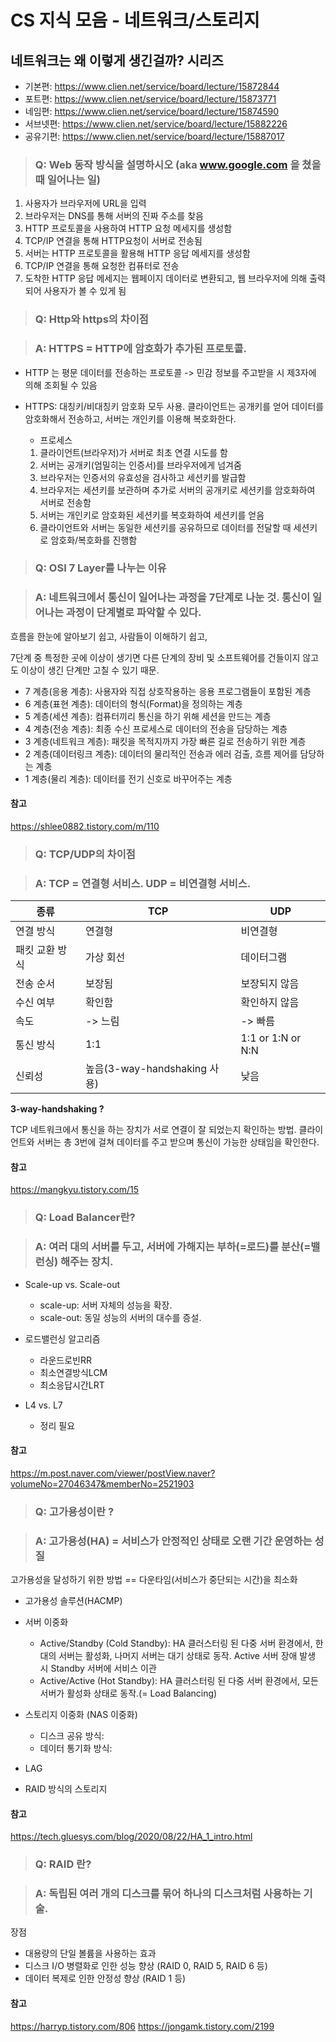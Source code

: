 # CS 지식 모음 - 네트워크/스토리지

## 네트워크는 왜 이렇게 생긴걸까? 시리즈

- 기본편: https://www.clien.net/service/board/lecture/15872844
- 포트편: https://www.clien.net/service/board/lecture/15873771
- 네임편: https://www.clien.net/service/board/lecture/15874590
- 서브넷편: https://www.clien.net/service/board/lecture/15882226
- 공유기편: https://www.clien.net/service/board/lecture/15887017

> ### Q: Web 동작 방식을 설명하시오 (aka www.google.com 을 쳤을 때 일어나는 일)

1. 사용자가 브라우저에 URL을 입력
2. 브라우저는 DNS를 통해 서버의 진짜 주소를 찾음
3. HTTP 프로토콜을 사용하여 HTTP 요청 메세지를 생성함
4. TCP/IP 연결을 통해 HTTP요청이 서버로 전송됨
5. 서버는 HTTP 프로토콜을 활용해 HTTP 응답 메세지를 생성함
6. TCP/IP 연결을 통해 요청한 컴퓨터로 전송
7. 도착한 HTTP 응답 메세지는 웹페이지 데이터로 변환되고, 웹 브라우저에 의해 출력되어 사용자가 볼 수 있게 됨

> ### Q: Http와 https의 차이점

> ### A: HTTPS = HTTP에 암호화가 추가된 프로토콜.

- HTTP 는 평문 데이터를 전송하는 프로토콜 -> 민감 정보를 주고받을 시 제3자에 의해 조회될 수 있음
- HTTPS: 대칭키/비대칭키 암호화 모두 사용. 클라이언트는 공개키를 얻어 데이터를 암호화해서 전송하고, 서버는 개인키를 이용해 복호화한다.

  - 프로세스

  1. 클라이언트(브라우저)가 서버로 최초 연결 시도를 함
  2. 서버는 공개키(엄밀히는 인증서)를 브라우저에게 넘겨줌
  3. 브라우저는 인증서의 유효성을 검사하고 세션키를 발급함
  4. 브라우저는 세션키를 보관하며 추가로 서버의 공개키로 세션키를 암호화하여 서버로 전송함
  5. 서버는 개인키로 암호화된 세션키를 복호화하여 세션키를 얻음
  6. 클라이언트와 서버는 동일한 세션키를 공유하므로 데이터를 전달할 때 세션키로 암호화/복호화를 진행함

> ### Q: OSI 7 Layer를 나누는 이유

> ### A: 네트워크에서 통신이 일어나는 과정을 7단계로 나눈 것. 통신이 일어나는 과정이 단계별로 파악할 수 있다.

흐름을 한눈에 알아보기 쉽고, 사람들이 이해하기 쉽고,

7단계 중 특정한 곳에 이상이 생기면 다른 단계의 장비 및 소프트웨어를 건들이지 않고도 이상이 생긴 단계만 고칠 수 있기 때문.

- 7 계층(응용 계층): 사용자와 직접 상호작용하는 응용 프로그램들이 포함된 계층
- 6 계층(표현 계층): 데이터의 형식(Format)을 정의하는 계층
- 5 계층(세션 계층): 컴퓨터끼리 통신을 하기 위해 세션을 만드는 계층
- 4 계층(전송 계층): 최종 수신 프로세스로 데이터의 전송을 담당하는 계층
- 3 계층(네트워크 계층): 패킷을 목적지까지 가장 빠른 길로 전송하기 위한 계층
- 2 계층(데이터링크 계층): 데이터의 물리적인 전송과 에러 검출, 흐름 제어를 담당하는 계층
- 1 계층(물리 계층): 데이터를 전기 신호로 바꾸어주는 계층

#### 참고

https://shlee0882.tistory.com/m/110

> ### Q: TCP/UDP의 차이점

> ### A: TCP = 연결형 서비스. UDP = 비연결형 서비스.

| 종류           | TCP                          | UDP               |
| -------------- | ---------------------------- | ----------------- |
| 연결 방식      | 연결형                       | 비연결형          |
| 패킷 교환 방식 | 가상 회선                    | 데이터그램        |
| 전송 순서      | 보장됨                       | 보장되지 않음     |
| 수신 여부      | 확인함                       | 확인하지 않음     |
| 속도           | -> 느림                      | -> 빠름           |
| 통신 방식      | 1:1                          | 1:1 or 1:N or N:N |
| 신뢰성         | 높음(3-way-handshaking 사용) | 낮음              |

**3-way-handshaking ?**

TCP 네트워크에서 통신을 하는 장치가 서로 연결이 잘 되었는지 확인하는 방법. 클라이언트와 서버는 총 3번에 걸쳐 데이터를 주고 받으며 통신이 가능한 상태임을 확인한다.

#### 참고

https://mangkyu.tistory.com/15

> ### Q: Load Balancer란?

> ### A: 여러 대의 서버를 두고, 서버에 가해지는 부하(=로드)를 분산(=밸런싱) 해주는 장치.

- Scale-up vs. Scale-out

  - scale-up: 서버 자체의 성능을 확장.
  - scale-out: 동일 성능의 서버의 대수를 증설.

- 로드밸런싱 알고리즘

  - 라운드로빈RR
  - 최소연결방식LCM
  - 최소응답시간LRT

- L4 vs. L7
  - 정리 필요

#### 참고

https://m.post.naver.com/viewer/postView.naver?volumeNo=27046347&memberNo=2521903

> ### Q: 고가용성이란 ?

> ### A: 고가용성(HA) = 서비스가 안정적인 상태로 오랜 기간 운영하는 성질

고가용성을 달성하기 위한 방법 == 다운타임(서비스가 중단되는 시간)을 최소화

- 고가용성 솔루션(HACMP)
- 서버 이중화
  - Active/Standby (Cold Standby): HA 클러스터링 된 다중 서버 환경에서, 한 대의 서버는 활성화, 나머지 서버는 대기 상태로 동작. Active 서버 장애 발생 시 Standby 서버에 서비스 이관
  - Active/Active (Hot Standby): HA 클러스터링 된 다중 서버 환경에서, 모든 서버가 활성화 상태로 동작.(= Load Balancing)
- 스토리지 이중화 (NAS 이중화)

  - 디스크 공유 방식:
  - 데이터 통기화 방식:

- LAG
- RAID 방식의 스토리지

#### 참고

https://tech.gluesys.com/blog/2020/08/22/HA_1_intro.html

> ### Q: RAID 란?

> ### A: 독립된 여러 개의 디스크를 묶어 하나의 디스크처럼 사용하는 기술.

장점

- 대용량의 단일 볼륨을 사용하는 효과
- 디스크 I/O 병렬화로 인한 성능 향상 (RAID 0, RAID 5, RAID 6 등)
- 데이터 복제로 인한 안정성 향상 (RAID 1 등)

#### 참고

https://harryp.tistory.com/806
https://jongamk.tistory.com/2199
